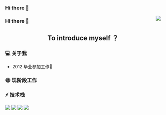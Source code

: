 ### Hi there 👋

<img align="right" src="https://github-readme-stats.vercel.app/api?username=xclazy&show_icons=true&icon_color=CE1D2D&text_color=718096&bg_color=ffffff&hide_title=true" />

<!-- 
**xclazy/xclazy** is a ✨ _special_ ✨ repository because its `README.md` (this file) appears on your GitHub profile.

Here are some ideas to get you started:

- 🔭 I’m currently working on ...
- 🌱 I’m currently learning ...
- 👯 I’m looking to collaborate on ...
- 🤔 I’m looking for help with ...
- 💬 Ask me about ...
- 📫 How to reach me: ...
- 😄 Pronouns: ...
- ⚡ Fun fact: ...
 -->

### Hi there 👋
<h2 align="center">To introduce myself ？ </h2>

### 💻  关于我
* 2012 毕业参加工作🌱

### 😄 现阶段工作
<!-- * 江苏某个小城市某个单位打工~ -->

### ⚡ 技术栈

![](https://img.shields.io/badge/-JavaScript-e5cd0c?style=plasticee&logo=JavaScript&labelColor=f7df1e&logoColor=000)
![](https://img.shields.io/badge/-Typescript-29beb0?style=plastice&logo=TypeScript&labelColor=ffffff&color=294E80)
![](https://img.shields.io/badge/-Vue.js-29beb0?style=plastice&logo=vue.js&labelColor=ffffff&color=4FC08D)
![](https://img.shields.io/badge/-React-29beb0?style=plastice&logo=React&labelColor=ffffff&color=61DAFB)

<!-- 
###  📫 2021目标
* leetcode 100 题
* over (order by difficulty desc) -->
